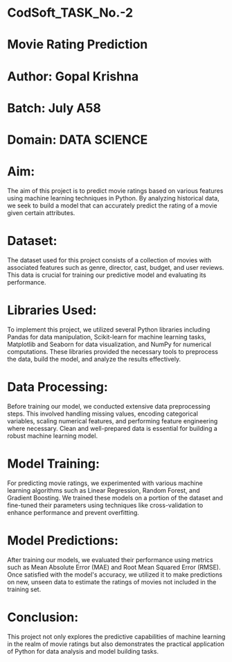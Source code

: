 # CodSoft_TASK_No.-2
# Movie Rating Prediction 
# Author: Gopal Krishna 
# Batch: July A58
# Domain: DATA SCIENCE 

# Aim:
The aim of this project is to predict movie ratings based on various features using machine learning techniques in Python. By analyzing historical data, we seek to build a model that can accurately predict the rating of a movie given certain attributes.

# Dataset:
The dataset used for this project consists of a collection of movies with associated features such as genre, director, cast, budget, and user reviews. This data is crucial for training our predictive model and evaluating its performance.

# Libraries Used:
To implement this project, we utilized several Python libraries including Pandas for data manipulation, Scikit-learn for machine learning tasks, Matplotlib and Seaborn for data visualization, and NumPy for numerical computations. These libraries provided the necessary tools to preprocess the data, build the model, and analyze the results effectively.

# Data Processing:
Before training our model, we conducted extensive data preprocessing steps. This involved handling missing values, encoding categorical variables, scaling numerical features, and performing feature engineering where necessary. Clean and well-prepared data is essential for building a robust machine learning model.

# Model Training:
For predicting movie ratings, we experimented with various machine learning algorithms such as Linear Regression, Random Forest, and Gradient Boosting. We trained these models on a portion of the dataset and fine-tuned their parameters using techniques like cross-validation to enhance performance and prevent overfitting.

# Model Predictions:
After training our models, we evaluated their performance using metrics such as Mean Absolute Error (MAE) and Root Mean Squared Error (RMSE). Once satisfied with the model's accuracy, we utilized it to make predictions on new, unseen data to estimate the ratings of movies not included in the training set.
# Conclusion:
This project not only explores the predictive capabilities of machine learning in the realm of movie ratings but also demonstrates the practical application of Python for data analysis and model building tasks.
